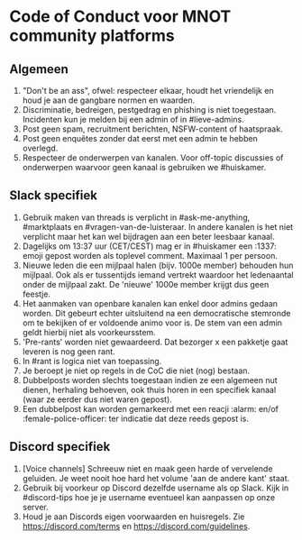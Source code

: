 # Code of Conduct voor MNOT community platforms

## Algemeen
1. "Don't be an ass", ofwel: respecteer elkaar, houdt het vriendelijk en houd je aan de gangbare normen en waarden.
1. Discriminatie, bedreigen, pestgedrag en phishing is niet toegestaan. Incidenten kun je melden bij een admin of in #lieve-admins.
1. Post geen spam, recruitment berichten, NSFW-content of haatspraak.
1. Post geen enquêtes zonder dat eerst met een admin te hebben overlegd.
1. Respecteer de onderwerpen van kanalen. Voor off-topic discussies of onderwerpen waarvoor geen kanaal is gebruiken we #huiskamer.

## Slack specifiek
1. Gebruik maken van threads is verplicht in #ask-me-anything, #marktplaats en #vragen-van-de-luisteraar. In andere kanalen is het niet verplicht maar het kan wel bijdragen aan een beter leesbaar kanaal.
1. Dagelijks om 13:37 uur (CET/CEST) mag er in #huiskamer een :1337: emoji gepost worden als toplevel comment. Maximaal 1 per persoon.
1. Nieuwe leden die een mijlpaal halen (bijv. 1000e member) behouden hun mijlpaal. Ook als er tussentijds iemand vertrekt waardoor het ledenaantal onder de mijlpaal zakt. De 'nieuwe' 1000e member krijgt dus geen feestje.
1. Het aanmaken van openbare kanalen kan enkel door admins gedaan worden. Dit gebeurt echter uitsluitend na een democratische stemronde om te bekijken of er voldoende animo voor is. De stem van een admin geldt hierbij niet als voorkeursstem.
1. 'Pre-rants' worden niet gewaardeerd. Dat bezorger x een pakketje gaat leveren is nog geen rant.
1. In #rant is logica niet van toepassing.
1. Je beroept je niet op regels in de CoC die niet (nog) bestaan.
1. Dubbelposts worden slechts toegestaan indien ze een algemeen nut dienen, herhaling behoeven, ook thuis horen in een specifiek kanaal (waar ze eerder dus niet waren gepost).
1. Een dubbelpost kan worden gemarkeerd met een reacji :alarm: en/of :female-police-officer: ter indicatie dat deze reeds gepost is. 

## Discord specifiek
1. [Voice channels] Schreeuw niet en maak geen harde of vervelende geluiden. Je weet nooit hoe hard het volume 'aan de andere kant' staat.
1. Gebruik bij voorkeur op Discord dezelfde username als op Slack. Kijk in #discord-tips hoe je je username eventueel kan aanpassen op onze server.
1. Houd je aan Discords eigen voorwaarden en huisregels. Zie https://discord.com/terms en https://discord.com/guidelines.
